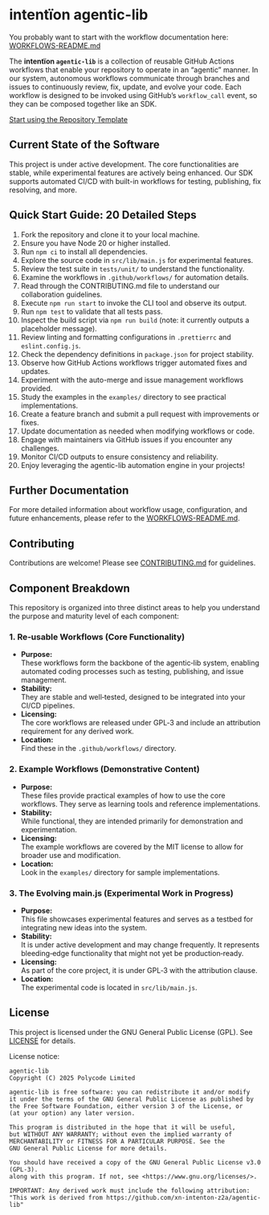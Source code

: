 # intentïon agentic-lib

You probably want to start with the workflow documentation here: [WORKFLOWS-README.md](WORKFLOWS-README.md)

The **intentïon `agentic-lib`** is a collection of reusable GitHub Actions workflows that enable your
repository to operate in an “agentic” manner. In our system, autonomous workflows communicate through branches and
issues to continuously review, fix, update, and evolve your code. Each workflow is designed to be invoked using
GitHub’s `workflow_call` event, so they can be composed together like an SDK.

[Start using the Repository Template](https://github.com/xn-intenton-z2a/repository0)

## Current State of the Software

This project is under active development. The core functionalities are stable, while experimental features are actively being enhanced. Our SDK supports automated CI/CD with built-in workflows for testing, publishing, fix resolving, and more.

## Quick Start Guide: 20 Detailed Steps

1. Fork the repository and clone it to your local machine.
2. Ensure you have Node 20 or higher installed.
3. Run `npm ci` to install all dependencies.
4. Explore the source code in `src/lib/main.js` for experimental features.
5. Review the test suite in `tests/unit/` to understand the functionality.
6. Examine the workflows in `.github/workflows/` for automation details.
7. Read through the CONTRIBUTING.md file to understand our collaboration guidelines.
8. Execute `npm run start` to invoke the CLI tool and observe its output.
9. Run `npm test` to validate that all tests pass.
10. Inspect the build script via `npm run build` (note: it currently outputs a placeholder message).
11. Review linting and formatting configurations in `.prettierrc` and `eslint.config.js`.
12. Check the dependency definitions in `package.json` for project stability.
13. Observe how GitHub Actions workflows trigger automated fixes and updates.
14. Experiment with the auto-merge and issue management workflows provided.
15. Study the examples in the `examples/` directory to see practical implementations.
16. Create a feature branch and submit a pull request with improvements or fixes.
17. Update documentation as needed when modifying workflows or code.
18. Engage with maintainers via GitHub issues if you encounter any challenges.
19. Monitor CI/CD outputs to ensure consistency and reliability.
20. Enjoy leveraging the agentic-lib automation engine in your projects!

## Further Documentation

For more detailed information about workflow usage, configuration, and future enhancements, please refer to the [WORKFLOWS-README.md](WORKFLOWS-README.md).

## Contributing

Contributions are welcome! Please see [CONTRIBUTING.md](CONTRIBUTING.md) for guidelines.

## Component Breakdown

This repository is organized into three distinct areas to help you understand the purpose and maturity level of each component:

### 1. Re‑usable Workflows (Core Functionality)
- **Purpose:**  
  These workflows form the backbone of the agentic‑lib system, enabling automated coding processes such as testing, publishing, and issue management.
- **Stability:**  
  They are stable and well‑tested, designed to be integrated into your CI/CD pipelines.
- **Licensing:**  
  The core workflows are released under GPL‑3 and include an attribution requirement for any derived work.
- **Location:**  
  Find these in the `.github/workflows/` directory.

### 2. Example Workflows (Demonstrative Content)
- **Purpose:**  
  These files provide practical examples of how to use the core workflows. They serve as learning tools and reference implementations.
- **Stability:**  
  While functional, they are intended primarily for demonstration and experimentation.
- **Licensing:**  
  The example workflows are covered by the MIT license to allow for broader use and modification.
- **Location:**  
  Look in the `examples/` directory for sample implementations.

### 3. The Evolving main.js (Experimental Work in Progress)
- **Purpose:**  
  This file showcases experimental features and serves as a testbed for integrating new ideas into the system.
- **Stability:**  
  It is under active development and may change frequently. It represents bleeding‑edge functionality that might not yet be production‑ready.
- **Licensing:**  
  As part of the core project, it is under GPL‑3 with the attribution clause.
- **Location:**  
  The experimental code is located in `src/lib/main.js`.

## License

This project is licensed under the GNU General Public License (GPL). See [LICENSE](LICENSE) for details.

License notice:
```
agentic-lib
Copyright (C) 2025 Polycode Limited

agentic-lib is free software: you can redistribute it and/or modify
it under the terms of the GNU General Public License as published by
the Free Software Foundation, either version 3 of the License, or
(at your option) any later version.

This program is distributed in the hope that it will be useful,
but WITHOUT ANY WARRANTY; without even the implied warranty of
MERCHANTABILITY or FITNESS FOR A PARTICULAR PURPOSE. See the
GNU General Public License for more details.

You should have received a copy of the GNU General Public License v3.0 (GPL‑3).
along with this program. If not, see <https://www.gnu.org/licenses/>.

IMPORTANT: Any derived work must include the following attribution:
"This work is derived from https://github.com/xn-intenton-z2a/agentic-lib"
```
